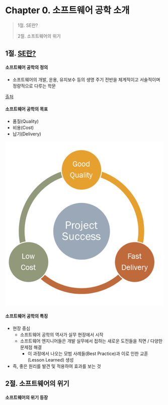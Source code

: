 # Chapter 0. 소프트웨어 공학 소개

> 1절. SE란?
>
> 2절. 소프트웨어의 위기

## 1절. [SE란?](https://velog.io/@lmlabs/%EC%86%8C%ED%94%84%ED%8A%B8%EC%9B%A8%EC%96%B4-%EA%B3%B5%ED%95%99%EC%9D%B4%EB%9E%80)
#### 소프트웨어 공학의 정의
* 소프트웨어의 개발, 운용, 유지보수 등의 생명 주기 전반을 체계적이고 서술적이며 정량적으로 다루는 학문  

[출처](https://ko.wikipedia.org/wiki/%EC%86%8C%ED%94%84%ED%8A%B8%EC%9B%A8%EC%96%B4_%EA%B3%B5%ED%95%99#cite_note-BoDu04-1)

#### 소프트웨어 공학의 목표
* 품질(Quality)
* 비용(Cost)
* 납기(Delivery)

![SEpurpose](https://github.com/BangYunseo/TIL/blob/main/ComputerScience/SoftwareEngineering/Image/ch00/SEpurpose.PNG)

#### 소프트웨어 공학의 특징
* 현장 중심
  * 소프트웨어 공학의 역사가 실무 현장에서 시작
  * 소프트웨어 엔지니어들은 개발 실무에서 접하는 새로운 도전들을 직면 / 다양한 문제점 해결
    * 이 과정에서 나오는 모범 사례들(Best Practice)과 이로 인한 교훈(Lesson Learned) 생성
* 즉, 좋은 원리를 발견 및 적용하여 효과를 보는 것


## 2절. 소프트웨어의 위기
#### 소프트웨어의 위기 등장
